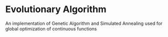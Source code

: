 # Evolutionary Algorithm

An implementation of Genetic Algorithm and Simulated Annealing used for global optimization of continuous functions

